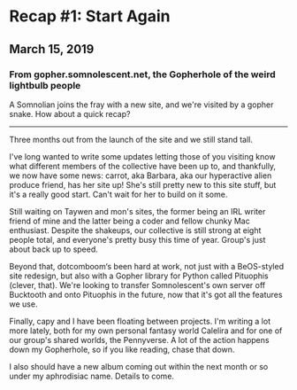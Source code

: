 # Recap #1: Start Again
## March 15, 2019
### From gopher.somnolescent.net, the Gopherhole of the weird lightbulb people
A Somnolian joins the fray with a new site, and we're visited by a gopher
snake. How about a quick recap?

---

Three months out from the launch of the site and we still stand tall.

I've long wanted to write some updates letting those of you visiting know
what different members of the collective have been up to, and thankfully, we
now have some news: carrot, aka Barbara, aka our hyperactive alien produce
friend, has her site up! She's still pretty new to this site stuff, but it's
a really good start. Can't wait for her to build on it some.

Still waiting on Taywen and mon's sites, the former being an IRL writer
friend of mine and the latter being a coder and fellow chunky Mac enthusiast.
Despite the shakeups, our collective is still strong at eight people total,
and everyone's pretty busy this time of year. Group's just about back up to
speed.

Beyond that, dotcomboom‘s been hard at work, not just with a BeOS-styled site
redesign, but also with a Gopher library for Python called Pituophis (clever,
that). We're looking to transfer Somnolescent's own server off Bucktooth and
onto Pituophis in the future, now that it's got all the features we use.

Finally, capy and I have been floating between projects. I'm writing a lot
more lately, both for my own personal fantasy world Calelira and for one of
our group's shared worlds, the Pennyverse. A lot of the action happens down
my Gopherhole, so if you like reading, chase that down.

I also should have a new album coming out within the next month or so under
my aphrodisiac name. Details to come.